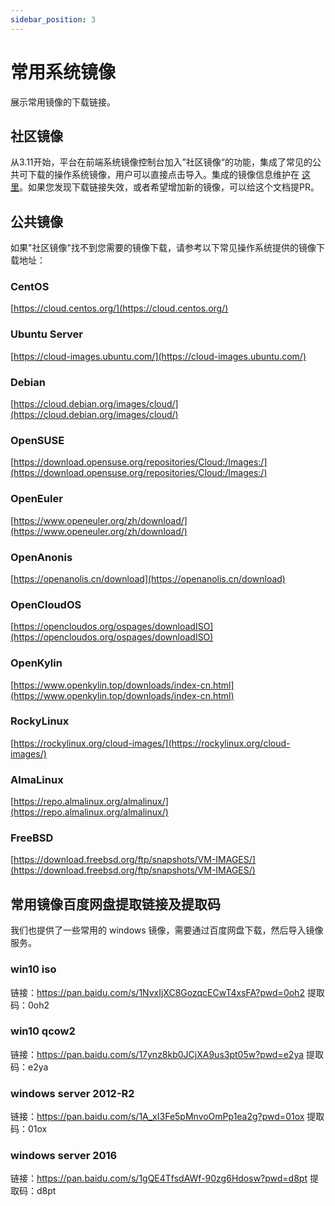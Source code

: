 ```yaml
---
sidebar_position: 3
---
```


# 常用系统镜像

展示常用镜像的下载链接。

## 社区镜像

从3.11开始，平台在前端系统镜像控制台加入”社区镜像“的功能，集成了常见的公共可下载的操作系统镜像，用户可以直接点击导入。集成的镜像信息维护在 [这里](https://github.com/yunionio/website/blob/master/static/openimages.yaml)。如果您发现下载链接失效，或者希望增加新的镜像，可以给这个文档提PR。

## 公共镜像

如果"社区镜像"找不到您需要的镜像下载，请参考以下常见操作系统提供的镜像下载地址：

### CentOS

[https://cloud.centos.org/](https://cloud.centos.org/)

### Ubuntu Server

[https://cloud-images.ubuntu.com/](https://cloud-images.ubuntu.com/)

### Debian

[https://cloud.debian.org/images/cloud/](https://cloud.debian.org/images/cloud/)

### OpenSUSE

[https://download.opensuse.org/repositories/Cloud:/Images:/](https://download.opensuse.org/repositories/Cloud:/Images:/)

### OpenEuler

[https://www.openeuler.org/zh/download/](https://www.openeuler.org/zh/download/)

### OpenAnonis

[https://openanolis.cn/download](https://openanolis.cn/download)

### OpenCloudOS 

[https://opencloudos.org/ospages/downloadISO](https://opencloudos.org/ospages/downloadISO)

### OpenKylin

[https://www.openkylin.top/downloads/index-cn.html](https://www.openkylin.top/downloads/index-cn.html)

### RockyLinux

[https://rockylinux.org/cloud-images/](https://rockylinux.org/cloud-images/)

### AlmaLinux

[https://repo.almalinux.org/almalinux/](https://repo.almalinux.org/almalinux/)

### FreeBSD

[https://download.freebsd.org/ftp/snapshots/VM-IMAGES/](https://download.freebsd.org/ftp/snapshots/VM-IMAGES/)

## 常用镜像百度网盘提取链接及提取码

我们也提供了一些常用的 windows 镜像，需要通过百度网盘下载，然后导入镜像服务。

### win10 iso

链接：https://pan.baidu.com/s/1NvxIjXC8GozqcECwT4xsFA?pwd=0oh2 
提取码：0oh2

### win10 qcow2

链接：https://pan.baidu.com/s/17ynz8kb0JCjXA9us3pt05w?pwd=e2ya 
提取码：e2ya 

### windows server 2012-R2

链接：https://pan.baidu.com/s/1A_xI3Fe5pMnvoOmPp1ea2g?pwd=01ox 
提取码：01ox

### windows server 2016

链接：https://pan.baidu.com/s/1gQE4TfsdAWf-90zg6Hdosw?pwd=d8pt 
提取码：d8pt
